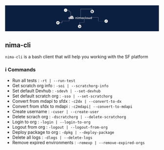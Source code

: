 ![NimacloudLogo](/docs/logo.jpeg)

## nima-cli

`nima-cli` is a bash client that will help you working with the SF platform

### ℹ️ Commands

- Run all tests : `-rt | --run-test`
- Get scratch org info : `-soi | --scratchorg-info`
- Set default Devhub : `-sdevh | --set-devhub`
- Set default scratch org : `-sso | --set-scratchorg`
- Convert from mdapi to sfdx : `-c2dx | --convert-to-dx`
- Convert from sfdx to mdapi : `-c2mdapi| --convert-to-mdapi`
- Create username : `-cuser | --create-user`
- Delete scrach org : `-dscratchorg | --delete-scratchorg`
- Login to org : `-login | --login-to-org`
- Logout from org : `-logout | --logout-from-org`
- Deploy package to org : `-dpkg | --deploy-package`
- Delete all logs : `-dlogs | --delete-logs`
- Remove expired environments : `-remexp | --remove-expired-orgs`
